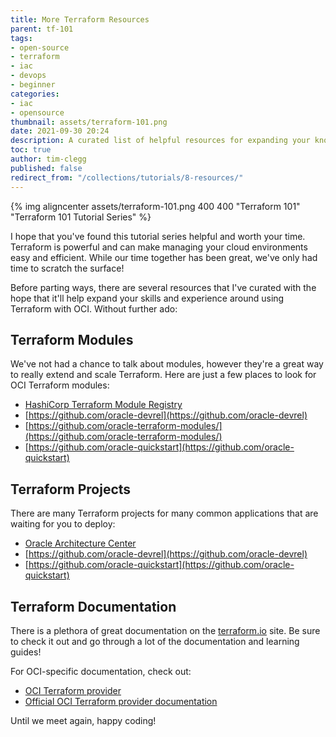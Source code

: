 ```yaml
---
title: More Terraform Resources
parent: tf-101
tags:
- open-source
- terraform
- iac
- devops
- beginner
categories:
- iac
- opensource
thumbnail: assets/terraform-101.png
date: 2021-09-30 20:24
description: A curated list of helpful resources for expanding your knowledge of Terraform.
toc: true
author: tim-clegg
published: false
redirect_from: "/collections/tutorials/8-resources/"
---
```


{% img aligncenter assets/terraform-101.png 400 400 "Terraform 101" "Terraform 101 Tutorial Series" %}

I hope that you've found this tutorial series helpful and worth your time.  Terraform is powerful and can make managing your cloud environments easy and efficient.  While our time together has been great, we've only had time to scratch the surface!

Before parting ways, there are several resources that I've curated with the hope that it'll help expand your skills and experience around using Terraform with OCI.  Without further ado:

## Terraform Modules
We've not had a chance to talk about modules, however they're a great way to really extend and scale Terraform.  Here are just a few places to look for OCI Terraform modules:

* [HashiCorp Terraform Module Registry](https://registry.terraform.io/browse/modules?provider=oci)
* [https://github.com/oracle-devrel](https://github.com/oracle-devrel)
* [https://github.com/oracle-terraform-modules/](https://github.com/oracle-terraform-modules/)
* [https://github.com/oracle-quickstart](https://github.com/oracle-quickstart)

## Terraform Projects
There are many Terraform projects for many common applications that are waiting for you to deploy:

* [Oracle Architecture Center](https://www.oracle.com/cloud/architecture-center/)
* [https://github.com/oracle-devrel](https://github.com/oracle-devrel)
* [https://github.com/oracle-quickstart](https://github.com/oracle-quickstart)

## Terraform Documentation
There is a plethora of great documentation on the [terraform.io](https://terraform.io) site.  Be sure to check it out and go through a lot of the documentation and learning guides!

For OCI-specific documentation, check out:

* [OCI Terraform provider](https://registry.terraform.io/providers/hashicorp/oci/latest/docs)
* [Official OCI Terraform provider documentation](https://docs.oracle.com/en-us/iaas/Content/API/SDKDocs/terraform.htm)

Until we meet again, happy coding!

